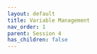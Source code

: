 ```yaml
---
layout: default
title: Variable Management
nav_order: 1
parent: Session 4
has_children: false
---
```


